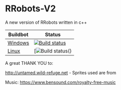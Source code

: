 # RRobots-V2
A new version of RRobots written in c++

Buildbot | Status
-------- | ------
[Windows](https://ci.appveyor.com/project/NightBlackShadows/RRobots-V2/branch/master) | [![Build status](https://ci.appveyor.com/api/projects/status/ju64h5pmbrq1vq7e/branch/master?svg=true)](https://ci.appveyor.com/project/Night_Shadows/rrobots-v2)
[Linux]() | [![Build status]()()

A great THANK YOU to:

http://untamed.wild-refuge.net - Sprites used are from

Music: https://www.bensound.com/royalty-free-music
